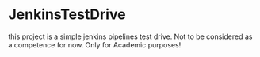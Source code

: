 # JenkinsTestDrive
this project is a simple jenkins pipelines test drive. Not to be considered as a competence for now.
Only for Academic purposes!
